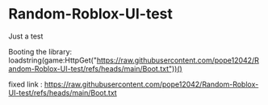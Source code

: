 # Random-Roblox-UI-test
Just a test




Booting the library:
loadstring(game:HttpGet("https://raw.githubusercontent.com/pope12042/Random-Roblox-UI-test/refs/heads/main/Boot.txt"))()


fixed link : https://raw.githubusercontent.com/pope12042/Random-Roblox-UI-test/refs/heads/main/Boot.txt
